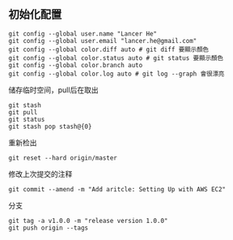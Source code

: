 ## 初始化配置 ##

```shell
git config --global user.name "Lancer He"
git config --global user.email "lancer.he@gmail.com"
git config --global color.diff auto # git diff 要顯示顏色
git config --global color.status auto # git status 要顯示顏色
git config --global color.branch auto
git config --global color.log auto # git log --graph 會很漂亮
```

储存临时空间，pull后在取出
```
git stash
git pull
git status
git stash pop stash@{0}
```

重新检出
```
git reset --hard origin/master
```

修改上次提交的注释
```
git commit --amend -m "Add aritcle: Setting Up with AWS EC2"
```

分支
```
git tag -a v1.0.0 -m "release version 1.0.0"
git push origin --tags
```
